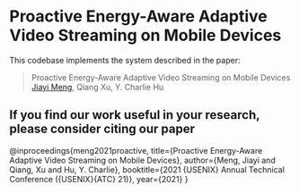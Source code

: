 # Proactive Energy-Aware Adaptive Video Streaming on Mobile Devices

This codebase implements the system described in the paper:

 >Proactive Energy-Aware Adaptive Video Streaming on Mobile Devices
 >[Jiayi Meng](https://www.cs.purdue.edu/homes/meng72/), Qiang Xu, Y. Charlie Hu

## If you find our work useful in your research, please consider citing our paper
   @inproceedings{meng2021proactive,
     title={Proactive Energy-Aware Adaptive Video Streaming on Mobile Devices},
     author={Meng, Jiayi and Qiang, Xu and Hu, Y. Charlie},
     booktitle={2021 $\{$USENIX$\}$ Annual Technical Conference ($\{$USENIX$\}$$\{$ATC$\}$ 21)},
     year={2021}
   }
